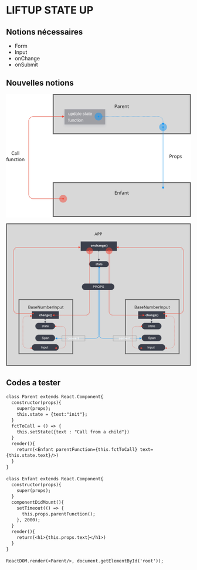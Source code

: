 # LIFTUP STATE UP

## Notions nécessaires
- Form
- Input
- onChange
- onSubmit

## Nouvelles notions


![model 1](images/LIFTUP_STATE.jpg)

![model 2](images/inter_component.jpg)

## Codes a tester
```
class Parent extends React.Component{
  constructor(props){
    super(props);
    this.state = {text:"init"};
  }
  fctToCall = () => {
    this.setState({text : "Call from a child"})
  }
  render(){
    return(<Enfant parentFunction={this.fctToCall} text={this.state.text}/>)
  }
}

class Enfant extends React.Component{
  constructor(props){
    super(props);
  }
  componentDidMount(){
    setTimeout(() => {
      this.props.parentFunction();
    }, 2000);
  }
  render(){
    return(<h1>{this.props.text}</h1>)
  }
}

ReactDOM.render(<Parent/>, document.getElementById('root'));


```
